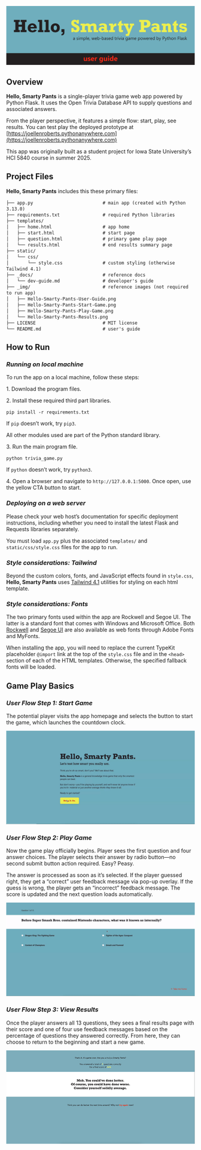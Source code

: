 ![Hello, Smarty Pants: a simple, single-player trivia game web app powered by Python Flask](_img/Hello-Smarty-Pants-User-Guide.png)

## **Overview**
**Hello, Smarty Pants** is a single-player trivia game web app powered by Python Flask. It uses the Open Trivia Database API to supply questions and associated answers. 

From the player perspective, it features a simple flow: start, play, see results.  You can test play the deployed prototype at [https://joellenroberts.pythonanywhere.com](https://joellenroberts.pythonanywhere.com) 

This app was originally built as a student project for Iowa State University’s HCI 5840 course in summer 2025.

## **Project Files**

**Hello, Smarty Pants** includes this these primary files:  

```
├── app.py                          # main app (created with Python 3.13.0)
├── requirements.txt                # required Python libraries
├── templates/                      
│   ├── home.html                   # app home
│   ├── start.html                  # start page
│   ├── question.html               # primary game play page
│   └── results.html                # end results summary page
├── static/
│   └── css/
│       └── style.css               # custom styling (otherwise Tailwind 4.1)
├── _docs/                          # reference docs
│   └── dev-guide.md                # developer's guide
├── _img/                           # reference images (not required to run app)
│   ├── Hello-Smarty-Pants-User-Guide.png   
│   ├── Hello-Smarty-Pants-Start-Game.png 
│   ├── Hello-Smarty-Pants-Play-Game.png
│   └── Hello-Smarty-Pants-Results.png
├── LICENSE                         # MIT license
└── README.md                       # user's guide
```

## **How to Run**

### ***Running on local machine***

To run the app on a local machine, follow these steps:

1\. Download the program files.

2\. Install these required third part libraries.  

```
pip install -r requirements.txt
```

If `pip` doesn’t work, try `pip3`.

All other modules used are part of the Python standard library.

3\. Run the main program file.  
```
python trivia_game.py
```

If `python` doesn’t work, try `python3`.

4\. Open a browser and navigate to `http://127.0.0.1:5000`. Once open, use the yellow CTA button to start.

### ***Deploying on a web server***

Please check your web host’s documentation for specific deployment instructions, including whether you need to install the latest Flask and Requests libraries separately. 

You must load `app.py` plus the associated `templates/` and `static/css/style.css` files for the app to run.

### ***Style considerations: Tailwind***

Beyond the custom colors, fonts, and JavaScript effects found in `style.css`, **Hello, Smarty Pants** uses [Tailwind 4.1](https://tailwindcss.com) utilities for styling on each html template.

### ***Style considerations: Fonts***

The two primary fonts used within the app are Rockwell and Segoe UI. The latter is a standard font that comes with Windows and Microsoft Office. Both [Rockwell](https://fonts.adobe.com/fonts/rockwell) and [Segoe UI](https://fonts.adobe.com/fonts/segoe-ui) are also available as web fonts through Adobe Fonts and MyFonts. 

When installing the app, you will need to replace the current TypeKit placeholder `@import` link at the top of the `style.css` file and in the `<head>` section of each of the HTML templates. Otherwise, the specified fallback fonts will be loaded. 

## **Game Play Basics**

### ***User Flow Step 1: Start Game***

The potential player visits the app homepage and selects the button to start the game, which launches the countdown clock.

![Hello, Smarty Pants: Start Game](_img/Hello-Smarty-Pants-Start-Game.gif)

### ***User Flow Step 2: Play Game***

Now the game play officially begins. Player sees the first question and four answer choices. The player selects their answer by radio button—no second submit button action required. Easy? Peasy.

The answer is processed as soon as it’s selected. If the player guessed right, they get a “correct” user feedback message via pop-up overlay. If the guess is wrong, the player gets an “incorrect” feedback message. The score is updated and the next question loads automatically.

![Hello, Smarty Pants: Play Game](_img/Hello-Smarty-Pants-Play-Game.gif)

### ***User Flow Step 3: View Results***

Once the player answers all 13 questions, they sees a final results page with their score and one of four use feedback messages based on the percentage of questions they answered correctly. From here, they can choose to return to the beginning and start a new game.

![Hello, Smarty Pants: Final Results](_img/Hello-Smarty-Pants-Results.png)

